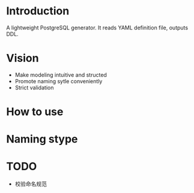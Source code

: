 # Introduction
A lightweight PostgreSQL generator. It reads YAML definition file, outputs DDL.

# Vision
- Make modeling intuitive and structed
- Promote naming sytle conveniently
- Strict validation

# How to use

# Naming stype

# TODO
- 校验命名规范
